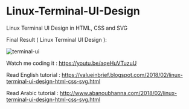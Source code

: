 # Linux-Terminal-UI-Design
Linux Terminal UI Design in HTML, CSS and SVG

Final Result ( Linux Terminal UI Design ):

![terminal-ui](https://user-images.githubusercontent.com/27523369/35786306-07da709e-0a2f-11e8-920d-5b0b216a62a5.JPG)

Watch me coding it : https://youtu.be/aqeHuVTuzuU

Read English tutorial : https://valueinbrief.blogspot.com/2018/02/linux-terminal-ui-design-html-css-svg.html

Read Arabic tutorial : http://www.abanoubhanna.com/2018/02/linux-terminal-ui-design-html-css-svg.html
